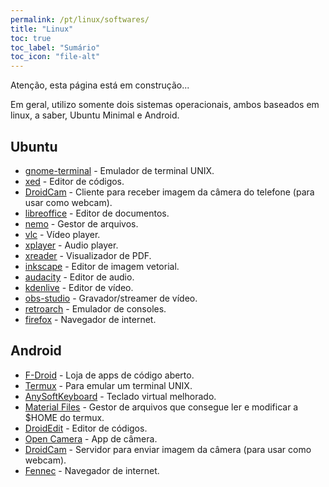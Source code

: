 ```yaml
---
permalink: /pt/linux/softwares/
title: "Linux"
toc: true
toc_label: "Sumário"
toc_icon: "file-alt"
---
```


Atenção, esta página está em construção...

Em geral, utilizo somente dois sistemas operacionais, ambos baseados em linux, a saber, Ubuntu Minimal e Android.

## Ubuntu

* [gnome-terminal](https://github.com/GNOME/gnome-terminal) - Emulador de terminal UNIX.
* [xed](https://github.com/linuxmint/xed) - Editor de códigos.
* [DroidCam](https://www.dev47apps.com/) - Cliente para receber imagem da câmera do telefone (para usar como webcam).
* [libreoffice](https://www.libreoffice.org/download/download/) - Editor de documentos.
* [nemo](https://github.com/linuxmint/nemo) - Gestor de arquivos.
* [vlc](https://www.videolan.org/vlc/) - Vídeo player.
* [xplayer](https://github.com/linuxmint/xplayer) - Audio player.
* [xreader](https://github.com/linuxmint/xreader) - Visualizador de PDF.
* [inkscape](https://inkscape.org/) - Editor de imagem vetorial.
* [audacity](https://www.audacityteam.org/download/) - Editor de audio.
* [kdenlive](https://kdenlive.org/en/download/) - Editor de vídeo.
* [obs-studio](https://obsproject.com/) - Gravador/streamer de vídeo.
* [retroarch](https://www.retroarch.com/?page=platforms) - Emulador de consoles.
* [firefox](https://www.mozilla.org/en-US/firefox/new/) - Navegador de internet.

## Android

* [F-Droid](https://f-droid.org/pt_BR/) - Loja de apps de código aberto.
* [Termux](https://f-droid.org/repository/browse/?fdid=com.termux) - Para emular um terminal UNIX.
* [AnySoftKeyboard](http://anysoftkeyboard.github.io/download/) - Teclado virtual melhorado.
* [Material Files](https://github.com/zhanghai/MaterialFiles) - Gestor de arquivos que consegue ler e modificar a $HOME do termux.
* [DroidEdit](https://play.google.com/store/apps/details?id=com.aor.droidedit.pro) - Editor de códigos.
* [Open Camera](https://f-droid.org/en/packages/net.sourceforge.opencamera/) - App de câmera.
* [DroidCam](https://www.dev47apps.com/) - Servidor para enviar imagem da câmera (para usar como webcam).
* [Fennec](https://f-droid.org/pt_BR/packages/org.mozilla.fennec_fdroid/) - Navegador de internet.
